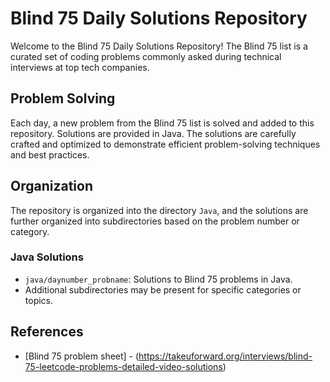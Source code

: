 # Blind 75 Daily Solutions Repository

Welcome to the Blind 75 Daily Solutions Repository! The Blind 75 list is a curated set of coding problems commonly asked during technical interviews at top tech companies.

## Problem Solving

Each day, a new problem from the Blind 75 list is solved and added to this repository. Solutions are provided in Java. The solutions are carefully crafted and optimized to demonstrate efficient problem-solving techniques and best practices.

## Organization

The repository is organized into the directory `Java`, and the solutions are further organized into subdirectories based on the problem number or category.

### Java Solutions
- `java/daynumber_probname`: Solutions to Blind 75 problems in Java.
- Additional subdirectories may be present for specific categories or topics.

## References

- [Blind 75 problem sheet] - (https://takeuforward.org/interviews/blind-75-leetcode-problems-detailed-video-solutions)


